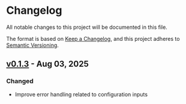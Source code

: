 # Changelog

All notable changes to this project will be documented in this file.

The format is based on [Keep a Changelog](https://keepachangelog.com/en/1.1.0/),
and this project adheres to [Semantic Versioning](https://semver.org/spec/v2.0.0.html).

## [v0.1.3] - Aug 03, 2025

### Changed

- Improve error handling related to configuration inputs

[unreleased]: https://github.com/dhth/graphc/compare/v0.1.3...HEAD
[v0.1.3]: https://github.com/dhth/graphc/compare/v0.1.2...v0.1.3
